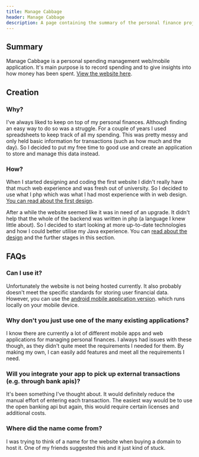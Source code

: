 ```yaml
---
title: Manage Cabbage
header: Manage Cabbage
description: A page containing the summary of the personal finance project named Manage Cabbage
---
```

## Summary

Manage Cabbage is a personal spending management web/mobile application. 
It's main purpose is to record spending and to give insights into how money has been spent. 
[View the website here](https://www.managecabbage.com/).


<div id="doc-menu-area"> </div>

## Creation
### Why?
I've always liked to keep on top of my personal finances. Although finding an easy way 
to do so was a struggle. For a couple of years I used spreadsheets to keep track of all my 
spending. This was pretty messy and only held basic information for transactions 
(such as how much and the day). So I decided to put my free time to good use and create an 
application to store and manage this data instead.

### How?
When I started designing and coding the first website I didn't really have that much web 
experience and was fresh out of university. So I decided to use what I php which was what
I had most experience with in web design. [You can read about the 
first design](manageCabbage/previousDesign.html).

After a while the website seemed like it was in need of an upgrade. It didn't help 
that the whole of the backend was written in php (a language I knew little about). 
So I decided to start looking at more up-to-date technologies and how I could better 
utilise my Java experience. You can 
[read about the design](manageCabbage/design.html) 
and the further stages in this section.

## FAQs

### Can I use it?
Unfortunately the website is not being hosted currently. It also probably doesn't meet the
specific standards for storing user financial data. However, you can use the
[android mobile application version](https://play.google.com/store/apps/details?id=com.managecabbage.android).
which runs locally on your mobile device.

### Why don't you just use one of the many existing applications?
I know there are currently a lot of different mobile apps and web applications for
managing personal finances. I always had issues with these though, as they didn't quite 
meet the requirements I needed for them. By making my own, I can easily add features
and meet all the requirements I need.

### Will you integrate your app to pick up external transactions (e.g. through bank apis)?
It's been something I've thought about. It would definitely reduce the manual effort of
entering each transaction. The easiest way would be to use the open banking api but again,
this would require certain licenses and additional costs. 

### Where did the name come from?
I was trying to think of a name for the website when buying a domain to host it. 
One of my friends suggested this and it just kind of stuck.